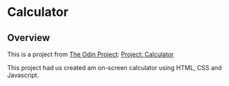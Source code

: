 # Calculator

## Overview

This is a project from [The Odin Project](https://theodinproject.com): [Project: Calculator](https://www.theodinproject.com/lessons/foundations-calculator)

This project had us created am on-screen calculator using HTML, CSS and Javascript.
